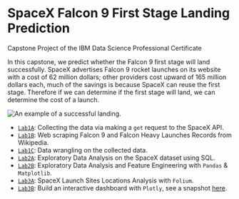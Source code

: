 # SpaceX Falcon 9 First Stage Landing Prediction
Capstone Project of the IBM Data Science Professional Certificate 

In this capstone, we predict whether the Falcon 9 first stage will land successfully. SpaceX advertises Falcon 9 rocket launches on its website with a cost of 62 million dollars; other providers cost upward of 165 million dollars each, much of the savings is because SpaceX can reuse the first stage. Therefore if we can determine if the first stage will land, we can determine the cost of a launch.

![](https://cf-courses-data.s3.us.cloud-object-storage.appdomain.cloud/IBMDeveloperSkillsNetwork-DS0701EN-SkillsNetwork/lab_v2/images/landing_1.gif "An example of a successful landing.")

* [`Lab1A`](W1A_Data_Collection_API_Lab.ipynb): Collecting the data via making a `get` request to the SpaceX API.
* [`Lab1B`](W1A_Data_Collection_Webscraping.ipynb): Web scraping Falcon 9 and Falcon Heavy Launches Records from Wikipedia.
* [`Lab1C`](W1B_Data_Wrangling.ipynb): Data wrangling on the collected data.
* [`Lab2A`](W2A_Exploratory_Data_Analysis_with_SQL.ipynb): Exploratory Data Analysis on the SpaceX dataset using SQL. 
* [`Lab2B`](W2B_Exploratory_Data_Analysis_with_Pandas.ipynb): Exploratory Data Analysis and Feature Engineering with `Pandas` & `Matplotlib`.
* [`Lab3A`](W3A_Interactive_Visual_Analytics_with_Folium.ipynb): SpaceX Launch Sites Locations Analysis with `Folium`.
* [`Lab3B`](W3B_SpaceX_Dash_App.py): Build an interactive dashboard with `Plotly`, see a snapshot [here](dashboard-1-ipad.jpg).
